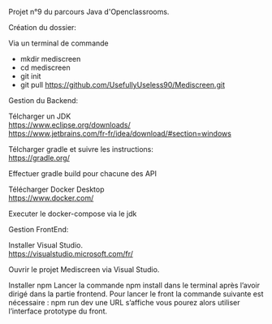 Projet n°9 du parcours Java d'Openclassrooms.

Création du dossier:<br>

Via un terminal de commande

- mkdir mediscreen
- cd mediscreen
- git init
- git pull https://github.com/UsefullyUseless90/Mediscreen.git

Gestion du Backend:<br>

Télcharger un JDK <br>
https://www.eclipse.org/downloads/ <br> 
https://www.jetbrains.com/fr-fr/idea/download/#section=windows

Télcharger gradle et suivre les instructions:<br> 
https://gradle.org/

Effectuer gradle build pour chacune des API<br>

Télécharger Docker Desktop <br>
https://www.docker.com/<br>

Executer le docker-compose via le jdk

Gestion FrontEnd:<br>

Installer Visual Studio.<br> 
https://visualstudio.microsoft.com/fr/

Ouvrir le projet Mediscreen via Visual Studio.

Installer npm Lancer la commande npm install dans le terminal après l’avoir dirigé dans la partie frontend. Pour lancer le front la commande suivante est nécessaire : npm run dev une URL s’affiche vous pourez alors utiliser l’interface prototype du front.
